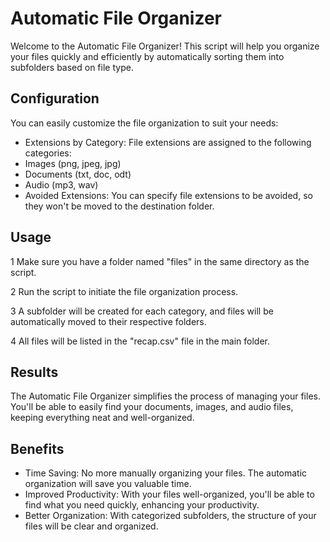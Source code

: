 # Automatic File Organizer

Welcome to the Automatic File Organizer! This script will help you organize your files quickly 
and efficiently by automatically sorting them into subfolders based on file type.

## Configuration

You can easily customize the file organization to suit your needs:

* Extensions by Category: File extensions are assigned to the following categories:
* Images (png, jpeg, jpg)
* Documents (txt, doc, odt)
* Audio (mp3, wav)
* Avoided Extensions: You can specify file extensions to be avoided, 
  so they won't be moved to the destination folder.
  
## Usage

1 Make sure you have a folder named "files" in the same directory as the script.

2 Run the script to initiate the file organization process.

3 A subfolder will be created for each category, and files will be automatically moved to their respective folders.

4 All files will be listed in the "recap.csv" file in the main folder.

## Results

The Automatic File Organizer simplifies the process of managing your files. 
You'll be able to easily find your documents, images, and audio files, keeping everything neat and well-organized.

## Benefits

* Time Saving: No more manually organizing your files. The automatic organization will save you valuable time.
* Improved Productivity: With your files well-organized, you'll be able to find what you need quickly, enhancing your productivity.
* Better Organization: With categorized subfolders, the structure of your files will be clear and organized.
